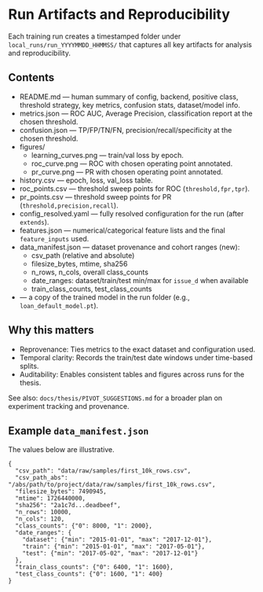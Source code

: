 # Run Artifacts and Reproducibility

Each training run creates a timestamped folder under `local_runs/run_YYYYMMDD_HHMMSS/` that captures all key artifacts for analysis and reproducibility.

## Contents
- README.md — human summary of config, backend, positive class, threshold strategy, key metrics, confusion stats, dataset/model info.
- metrics.json — ROC AUC, Average Precision, classification report at the chosen threshold.
- confusion.json — TP/FP/TN/FN, precision/recall/specificity at the chosen threshold.
- figures/
  - learning_curves.png — train/val loss by epoch.
  - roc_curve.png — ROC with chosen operating point annotated.
  - pr_curve.png — PR with chosen operating point annotated.
- history.csv — epoch, loss, val_loss table.
- roc_points.csv — threshold sweep points for ROC (`threshold,fpr,tpr`).
- pr_points.csv — threshold sweep points for PR (`threshold,precision,recall`).
- config_resolved.yaml — fully resolved configuration for the run (after `extends`).
- features.json — numerical/categorical feature lists and the final `feature_inputs` used.
- data_manifest.json — dataset provenance and cohort ranges (new):
  - csv_path (relative and absolute)
  - filesize_bytes, mtime, sha256
  - n_rows, n_cols, overall class_counts
  - date_ranges: dataset/train/test min/max for `issue_d` when available
  - train_class_counts, test_class_counts
- <model file> — a copy of the trained model in the run folder (e.g., `loan_default_model.pt`).

## Why this matters
- Reprovenance: Ties metrics to the exact dataset and configuration used.
- Temporal clarity: Records the train/test date windows under time-based splits.
- Auditability: Enables consistent tables and figures across runs for the thesis.

See also: `docs/thesis/PIVOT_SUGGESTIONS.md` for a broader plan on experiment tracking and provenance.

## Example `data_manifest.json`
The values below are illustrative.

```
{
  "csv_path": "data/raw/samples/first_10k_rows.csv",
  "csv_path_abs": "/abs/path/to/project/data/raw/samples/first_10k_rows.csv",
  "filesize_bytes": 7490945,
  "mtime": 1726440000,
  "sha256": "2a1c7d...deadbeef",
  "n_rows": 10000,
  "n_cols": 120,
  "class_counts": {"0": 8000, "1": 2000},
  "date_ranges": {
    "dataset": {"min": "2015-01-01", "max": "2017-12-01"},
    "train": {"min": "2015-01-01", "max": "2017-05-01"},
    "test": {"min": "2017-05-02", "max": "2017-12-01"}
  },
  "train_class_counts": {"0": 6400, "1": 1600},
  "test_class_counts": {"0": 1600, "1": 400}
}
```
